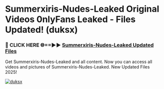 # Summerxiris-Nudes-Leaked Original Videos 0nlyFans Leaked - Files Updated! (duksx)

<h3>🔴 CLICK HERE 🌐==►► <a href="https://tinyurl.com/4mcuefdz" rel="nofollow">Summerxiris-Nudes-Leaked Updated Files</a></h3>

Get Summerxiris-Nudes-Leaked and all content. Now you can access all videos and pictures of Summerxiris-Nudes-Leaked. New Updated Files 2025!

[![duksx](https://i.imgur.com/StAQSOY.gif)](https://tinyurl.com/4mcuefdz)
